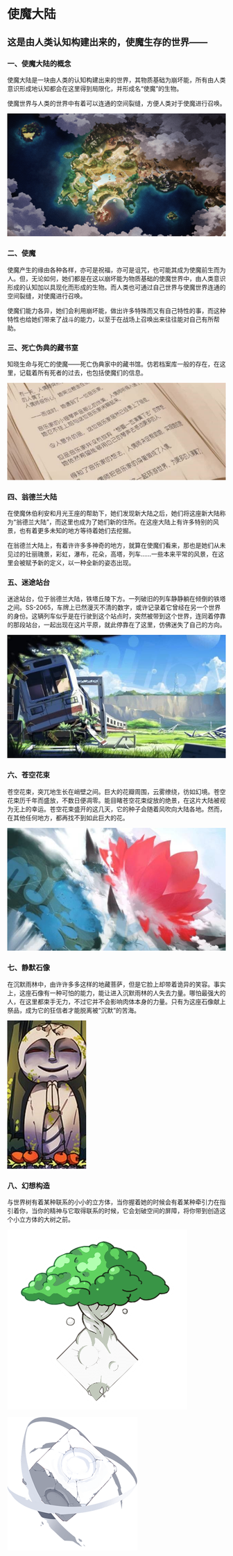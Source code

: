 # 使魔大陆

## 这是由人类认知构建出来的，使魔生存的世界——

### 一、使魔大陆的概念

使魔大陆是一块由人类的认知构建出来的世界，其物质基础为崩坏能，所有由人类意识形成地认知都会在这里得到局限化，并形成名“使魔”的生物。

使魔世界与人类的世界中有着可以连通的空间裂缝，方便人类对于使魔进行召唤。

![](../../.gitbook/assets/4_0.png)

### 二、使魔

使魔产生的缘由各种各样，亦可是祝福，亦可是诅咒，也可能其成为使魔前生而为人。但，无论如何，她们都是在这以崩坏能为物质基础的使魔世界中，由人类意识形成的认知加以具现化而形成的生物。而人类也可通过自己世界与使魔世界连通的空间裂缝，对使魔进行召唤。

使魔们能力各异，她们会利用崩坏能，做出许多特殊而又有自己特性的事，而这种特性也给她们带来了战斗的能力，以至于在战场上召唤出来往往能对自己有所帮助。

### 三、死亡伪典的藏书室

知晓生命与死亡的使魔——死亡伪典家中的藏书馆。仿若档案库一般的存在，在这里，记载着所有死者的过去，也包括使魔们的信息。

![](../../.gitbook/assets/4_1%20%281%29.jpg)

### 四、翁德兰大陆

在使魔休伯利安和月光王座的帮助下，她们发现新大陆之后，她们将这座新大陆称为“翁德兰大陆”，而这里也成为了她们新的住所。在这座大陆上有许多特别的风景，也有着更多未知的地方等待着她们去挖掘。

在翁德兰大陆上，有着许许多多神奇的地方，就算在使魔们看来，那也是她们从未见过的壮丽瑰景，彩虹，瀑布，花朵，高塔，列车……一些本来平常的风景，在这里会被赋予新的定义，以一种全新的姿态出现。

### 五、迷途站台

迷途站台，位于翁德兰大陆，铁塔丘陵下方。一列破旧的列车静静躺在倾倒的铁塔之间。SS-2065，车牌上已然漫灭不清的数字，或许记录着它曾经在另一个世界的身份。这辆列车似乎是在行驶到这个站点时，突然被带到这个世界，连同着停靠的那段站台，一起出现在这片平原，就此停靠在了这里，仿佛迷失了自己的方向。

![](../../.gitbook/assets/4_2.jpg)

### 六、苍空花束

苍空花束，突兀地生长在峭壁之间。巨大的花瓣周围，云雾缭绕，彷如幻境。苍空花束历千年而盛放，不数日便凋零。能目睹苍空花束绽放的绝景，在这片大陆被视为无上的幸运。苍空花束盛开的这几天，它的种子会随着风吹向大陆各地。然而，在其他任何地方，都再找不到如此巨大的花。

![](../../.gitbook/assets/4_3.jpg)

### 七、静默石像

在沉默雨林中，由许许多多这样的地藏菩萨，但是它脸上却带着诡异的笑容。事实上，这座石像有一种可怕的能力，能让进入沉默雨林的人失去力量。哪怕最强大的人，在这里都束手无力，不过它并不会影响肉体本身的力量。只有为这座石像献上祭品，成为它的狂信者才能脱离被“沉默”的苦海。

![](../../.gitbook/assets/4_4.jpg)

### 八、幻想构造

与世界树有着某种联系的小小的立方体，当你握着她的时候会有着某种牵引力在指引着你，当你的精神与它取得联系的时候，它会划破空间的屏障，将你带到创造这个小立方体的大树之前。

![](../../.gitbook/assets/4_5.png)

![](../../.gitbook/assets/4_6.png)

